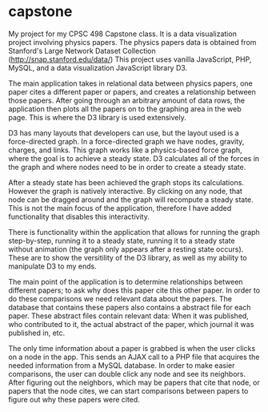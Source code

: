 # capstone
My project for my CPSC 498 Capstone class. It is a data visualization project involving physics papers.
The physics papers data is obtained from Stanford's Large Network Dataset Collection (http://snap.stanford.edu/data/)
This project uses vanilla JavaScript, PHP, MySQL, and a data visualization JavaScript library D3.

The main application takes in relational data between physics papers, one paper cites a different paper or papers, and creates
a relationship between those papers. After going through an arbitrary amount of data rows, the application then plots all the papers
on to the graphing area in the web page. This is where the D3 library is used extensively.

D3 has many layouts that developers can use, but the layout used is a force-directed graph. In a force-directed graph we have nodes,
gravity, charges, and links. This graph works like a physics-based force graph, where the goal is to achieve a steady state.
D3 calculates all of the forces in the graph and where nodes need to be in order to create a steady state.

After a steady state has been achieved the graph stops its calculations. However the graph is natively interactive. By clicking on any
node, that node can be dragged around and the graph will recompute a steady state. This is not the main focus of the application, therefore I have added functionality that disables this interactivity.

There is functionality within the application that allows for running the graph step-by-step, running it to a steady state, running it to a steady state without animation (the graph only appears after a resting state occurs). These are to show the versitility of the D3 library, as well as my ability to manipulate D3 to my ends.

The main point of the application is to determine relationships between different papers; to ask why does this paper cite this other paper. In order to do these comparisons we need relevant data about the papers. The database that contains these papers also contains a abstract file for each paper. These abstract files contain relevant data: When it was published, who contributed to it, the actual abstract of the paper, which journal it was published in, etc.

The only time information about a paper is grabbed is when the user clicks on a node in the app. This sends an AJAX call to a PHP file that acquires the needed information from a MySQL database. In order to make easier comparisons, the user can double click any node and see its neighbors. After figuring out the neighbors, which may be papers that cite that node, or papers that the node cites, we can start comparisons between papers to figure out why these papers were cited.


